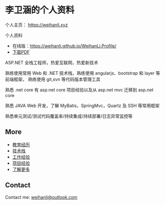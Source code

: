 # 李卫涵的个人资料

个人主页： <https://weihanli.xyz>

个人资料

- 在线版：<https://weihanli.github.io/WeihanLi.Profile/>
- [下载PDF](https://www.gitbook.com/download/pdf/book/weihanli/weihanli-profile)

ASP.NET 全栈工程师，热爱互联网，热爱新技术

熟练使用常用 Web 和 .NET 技术栈，熟练使用 angularjs、bootstrap 和 layer 等前端框架，
熟练使用 git,svn 等代码版本管理工具

熟悉 .net core 有 asp.net core  项目经验以及从 asp.net mvc 迁移到 asp.net core

熟悉 JAVA Web 开发，了解 MyBatis，SpringMvc，Quartz 及 SSH 等常用框架

熟悉单元测试/测试代码覆盖率/持续集成/持续部署/日志异常监控等

## More

- [教育经历](Education.md)
- [技术栈](TechStack.md)
- [工作经验](WorkExperience.md)
- [项目经验](Projects.md)
- [了解更多](http://weihanli.xyz)

## Contact

Contact me: <weihanli@outlook.com>
